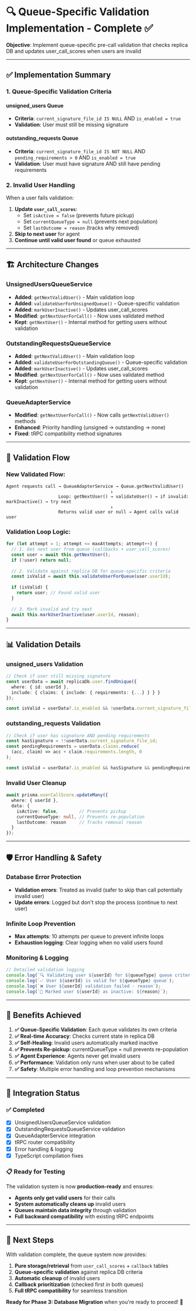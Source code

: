 # 🔍 Queue-Specific Validation Implementation - Complete ✅

**Objective**: Implement queue-specific pre-call validation that checks replica DB and updates user_call_scores when users are invalid

---

## ✅ **Implementation Summary**

### **1. Queue-Specific Validation Criteria**

#### **unsigned_users Queue**
- **Criteria**: `current_signature_file_id IS NULL` AND `is_enabled = true`
- **Validation**: User must still be missing signature

#### **outstanding_requests Queue**  
- **Criteria**: `current_signature_file_id IS NOT NULL` AND `pending_requirements > 0` AND `is_enabled = true`
- **Validation**: User must have signature AND still have pending requirements

### **2. Invalid User Handling**
When a user fails validation:
1. **Update `user_call_scores`**:
   - Set `isActive = false` (prevents future pickup)
   - Set `currentQueueType = null` (prevents next population)
   - Set `lastOutcome = reason` (tracks why removed)
2. **Skip to next user** for agent
3. **Continue until valid user found** or queue exhausted

---

## 🏗️ **Architecture Changes**

### **UnsignedUsersQueueService**
- **Added**: `getNextValidUser()` - Main validation loop
- **Added**: `validateUserForUnsignedQueue()` - Queue-specific validation
- **Added**: `markUserInactive()` - Updates user_call_scores
- **Modified**: `getNextUserForCall()` - Now uses validated method
- **Kept**: `getNextUser()` - Internal method for getting users without validation

### **OutstandingRequestsQueueService**
- **Added**: `getNextValidUser()` - Main validation loop
- **Added**: `validateUserForOutstandingQueue()` - Queue-specific validation
- **Added**: `markUserInactive()` - Updates user_call_scores  
- **Modified**: `getNextUserForCall()` - Now uses validated method
- **Kept**: `getNextUser()` - Internal method for getting users without validation

### **QueueAdapterService**
- **Modified**: `getNextUserForCall()` - Now calls `getNextValidUser()` methods
- **Enhanced**: Priority handling (unsigned → outstanding → none)
- **Fixed**: tRPC compatibility method signatures

---

## 🔄 **Validation Flow**

### **New Validated Flow**:
```
Agent requests call → QueueAdapterService → Queue.getNextValidUser()
                                        ↓
                    Loop: getNextUser() → validateUser() → if invalid: markInactive() → try next
                                        ↓
                    Returns valid user or null → Agent calls valid user
```

### **Validation Loop Logic**:
```typescript
for (let attempt = 1; attempt <= maxAttempts; attempt++) {
  // 1. Get next user from queue (callbacks + user_call_scores)
  const user = await this.getNextUser();
  if (!user) return null;
  
  // 2. Validate against replica DB for queue-specific criteria
  const isValid = await this.validateUserForQueue(user.userId);
  
  if (isValid) {
    return user; // Found valid user
  }
  
  // 3. Mark invalid and try next
  await this.markUserInactive(user.userId, reason);
}
```

---

## 📊 **Validation Details**

### **unsigned_users Validation**
```typescript
// Check if user still missing signature
const userData = await replicaDb.user.findUnique({
  where: { id: userId },
  include: { claims: { include: { requirements: {...} } } }
});

const isValid = userData?.is_enabled && !userData.current_signature_file_id;
```

### **outstanding_requests Validation**  
```typescript
// Check if user has signature AND pending requirements
const hasSignature = !!userData.current_signature_file_id;
const pendingRequirements = userData.claims.reduce(
  (acc, claim) => acc + claim.requirements.length, 0
);

const isValid = userData?.is_enabled && hasSignature && pendingRequirements > 0;
```

### **Invalid User Cleanup**
```typescript
await prisma.userCallScore.updateMany({
  where: { userId },
  data: {
    isActive: false,        // Prevents pickup
    currentQueueType: null, // Prevents re-population
    lastOutcome: reason     // Tracks removal reason
  }
});
```

---

## 🛡️ **Error Handling & Safety**

### **Database Error Protection**
- **Validation errors**: Treated as invalid (safer to skip than call potentially invalid user)
- **Update errors**: Logged but don't stop the process (continue to next user)

### **Infinite Loop Prevention**
- **Max attempts**: 10 attempts per queue to prevent infinite loops
- **Exhaustion logging**: Clear logging when no valid users found

### **Monitoring & Logging**
```typescript
// Detailed validation logging
console.log(`🔍 Validating user ${userId} for ${queueType} queue criteria...`);
console.log(`✅ User ${userId} is valid for ${queueType} queue`);
console.log(`❌ User ${userId} validation failed - reason`);
console.log(`🚫 Marked user ${userId} as inactive: ${reason}`);
```

---

## 🎯 **Benefits Achieved**

1. **✅ Queue-Specific Validation**: Each queue validates its own criteria
2. **✅ Real-time Accuracy**: Checks current state in replica DB
3. **✅ Self-Healing**: Invalid users automatically marked inactive
4. **✅ Prevents Re-pickup**: currentQueueType = null prevents re-population
5. **✅ Agent Experience**: Agents never get invalid users
6. **✅ Performance**: Validation only runs when user about to be called
7. **✅ Safety**: Multiple error handling and loop prevention mechanisms

---

## 🚀 **Integration Status**

### **✅ Completed**
- [x] UnsignedUsersQueueService validation
- [x] OutstandingRequestsQueueService validation  
- [x] QueueAdapterService integration
- [x] tRPC router compatibility
- [x] Error handling & logging
- [x] TypeScript compilation fixes

### **📋 Ready for Testing**
The validation system is now **production-ready** and ensures:
- **Agents only get valid users** for their calls
- **System automatically cleans up** invalid users
- **Queues maintain data integrity** through validation
- **Full backward compatibility** with existing tRPC endpoints

---

## 🔄 **Next Steps**

With validation complete, the queue system now provides:
1. **Pure storage/retrieval** from `user_call_scores` + `callback` tables
2. **Queue-specific validation** against replica DB criteria  
3. **Automatic cleanup** of invalid users
4. **Callback prioritization** (checked first in both queues)
5. **Full tRPC compatibility** for seamless transition

**Ready for Phase 3: Database Migration** when you're ready to proceed! 🚀 